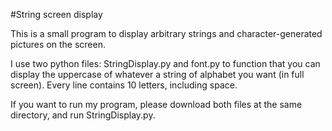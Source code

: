 #String screen display

This is a small program to display arbitrary strings and character-generated pictures on the screen.

I use two python files: StringDisplay.py and font.py to function that you can display the uppercase of whatever a string of alphabet you want (in full screen). Every line contains 10 letters, including space.

If you want to run my program, please download both files at the same directory, and run StringDisplay.py.



